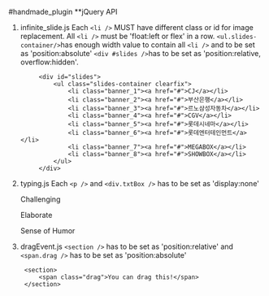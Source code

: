 #handmade_plugin
**jQuery API


1. infinite_slide.js
Each `<li />` MUST have different class or id for image replacement. 
All `<li />` must be 'float:left or flex' in a row.
`<ul.slides-container/>`has enough width value to contain all `<li />` and to be set as 'position:absolute'
`<div #slides />`has to be set as 'position:relative, overflow:hidden'. 


			<div id="slides">
				<ul class="slides-container clearfix">
					<li class="banner_1"><a href="#">CJ</a></li>
					<li class="banner_2"><a href="#">부산은행</a></li>
					<li class="banner_3"><a href="#">르노삼성자동차</a></li>
					<li class="banner_4"><a href="#">CGV</a></li>
					<li class="banner_5"><a href="#">롯데시네마</a></li>
					<li class="banner_6"><a href="#">롯데엔터테인먼트</a></li>
					<li class="banner_7"><a href="#">MEGABOX</a></li>
					<li class="banner_8"><a href="#">SHOWBOX</a></li>
				</ul>
			</div>
      
2. typing.js
Each `<p />` and `<div.txtBox />` has to be set as 'display:none'
        <div class="txtBox">
          <p>Challenging</p>
          <p>Elaborate</p>
          <p>Sense of Humor</p>
        </div>

3. dragEvent.js
`<section />` has to be set as 'position:relative' and `<span.drag />` has to be set as 'position:absolute'

        <section>
            <span class="drag">You can drag this!</span>
        </section>
